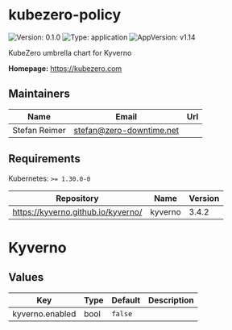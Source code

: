 # kubezero-policy

![Version: 0.1.0](https://img.shields.io/badge/Version-0.1.0-informational?style=flat-square) ![Type: application](https://img.shields.io/badge/Type-application-informational?style=flat-square) ![AppVersion: v1.14](https://img.shields.io/badge/AppVersion-v1.14-informational?style=flat-square)

KubeZero umbrella chart for Kyverno

**Homepage:** <https://kubezero.com>

## Maintainers

| Name | Email | Url |
| ---- | ------ | --- |
| Stefan Reimer | <stefan@zero-downtime.net> |  |

## Requirements

Kubernetes: `>= 1.30.0-0`

| Repository | Name | Version |
|------------|------|---------|
| https://kyverno.github.io/kyverno/ | kyverno | 3.4.2 |

# Kyverno

## Values

| Key | Type | Default | Description |
|-----|------|---------|-------------|
| kyverno.enabled | bool | `false` |  |
